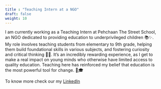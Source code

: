 ```yaml
---
title : "Teaching Intern at a NGO"
draft: false
weight: 10
---
```


I am currently working as a Teaching Intern at Pehchaan The Street School, an NGO dedicated to providing education to underprivileged children 📚✨. My role involves teaching students from elementary to 9th grade, helping them build foundational skills in various subjects, and fostering curiosity and critical thinking 🧠💡. It’s an incredibly rewarding experience, as I get to make a real impact on young minds who otherwise have limited access to quality education. Teaching here has reinforced my belief that education is the most powerful tool for change. 🚀🎓

To know more check our my [LinkedIn](https://www.linkedin.com/in/anurag-sharma-o7xd/) 